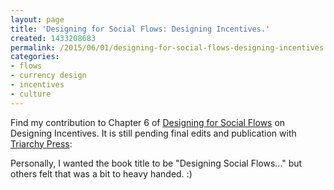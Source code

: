 ```yaml
---
layout: page
title: 'Designing for Social Flows: Designing Incentives.'
created: 1433208683
permalink: /2015/06/01/designing-for-social-flows-designing-incentives
categories:
- flows
- currency design
- incentives
- culture
---
```

<p>Find my contribution to Chapter 6 of <a href="/blog/designing-social-flows-chapter-6-designing-incentives">Designing for Social Flows</a> on Designing Incentives. It is still pending final edits and publication with <a href="http://www.triarchypress.net/jean-russell.html">Triarchy Press</a>:&nbsp;</p><p>Personally, I wanted the book title to be "Designing Social Flows..." but others felt that was a bit to heavy handed. :)</p>
